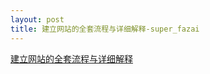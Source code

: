 ```yaml
---
layout: post
title: 建立网站的全套流程与详细解释-super_fazai
---
```


[建立网站的全套流程与详细解释](http://www.360doc.com/content/15/0329/20/11791468_459111857.shtml)
